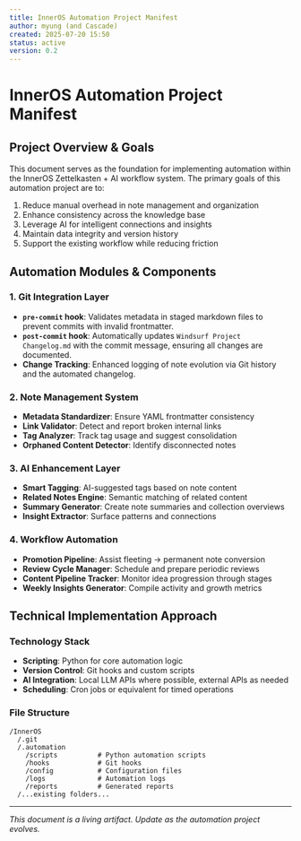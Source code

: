 ```yaml
---
title: InnerOS Automation Project Manifest
author: myung (and Cascade)
created: 2025-07-20 15:50
status: active
version: 0.2
---
```


# InnerOS Automation Project Manifest

## Project Overview & Goals

This document serves as the foundation for implementing automation within the InnerOS Zettelkasten + AI workflow system. The primary goals of this automation project are to:

1. Reduce manual overhead in note management and organization
2. Enhance consistency across the knowledge base
3. Leverage AI for intelligent connections and insights
4. Maintain data integrity and version history
5. Support the existing workflow while reducing friction

## Automation Modules & Components

### 1. Git Integration Layer
- **`pre-commit` hook**: Validates metadata in staged markdown files to prevent commits with invalid frontmatter.
- **`post-commit` hook**: Automatically updates `Windsurf Project Changelog.md` with the commit message, ensuring all changes are documented.
- **Change Tracking**: Enhanced logging of note evolution via Git history and the automated changelog.

### 2. Note Management System
- **Metadata Standardizer**: Ensure YAML frontmatter consistency
- **Link Validator**: Detect and report broken internal links
- **Tag Analyzer**: Track tag usage and suggest consolidation
- **Orphaned Content Detector**: Identify disconnected notes

### 3. AI Enhancement Layer
- **Smart Tagging**: AI-suggested tags based on note content
- **Related Notes Engine**: Semantic matching of related content
- **Summary Generator**: Create note summaries and collection overviews
- **Insight Extractor**: Surface patterns and connections

### 4. Workflow Automation
- **Promotion Pipeline**: Assist fleeting → permanent note conversion
- **Review Cycle Manager**: Schedule and prepare periodic reviews
- **Content Pipeline Tracker**: Monitor idea progression through stages
- **Weekly Insights Generator**: Compile activity and growth metrics

## Technical Implementation Approach

### Technology Stack
- **Scripting**: Python for core automation logic
- **Version Control**: Git hooks and custom scripts
- **AI Integration**: Local LLM APIs where possible, external APIs as needed
- **Scheduling**: Cron jobs or equivalent for timed operations

### File Structure
```
/InnerOS
  /.git
  /.automation
    /scripts          # Python automation scripts
    /hooks            # Git hooks
    /config           # Configuration files
    /logs             # Automation logs
    /reports          # Generated reports
  /...existing folders...
```

---

_This document is a living artifact. Update as the automation project evolves._
